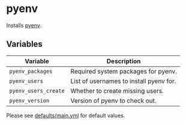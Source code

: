 # pyenv

Installs [pyenv][].

[pyenv]: https://github.com/pyenv/pyenv

## Variables

| Variable | Description |
| --- | --- |
| `pyenv_packages` | Required system packages for pyenv. |
| `pyenv_users` | List of usernames to install pyenv for. |
| `pyenv_users_create` | Whether to create missing users. |
| `pyenv_version` | Version of pyenv to check out. |

Please see [defaults/main.yml](defaults/main.yml) for default values.
